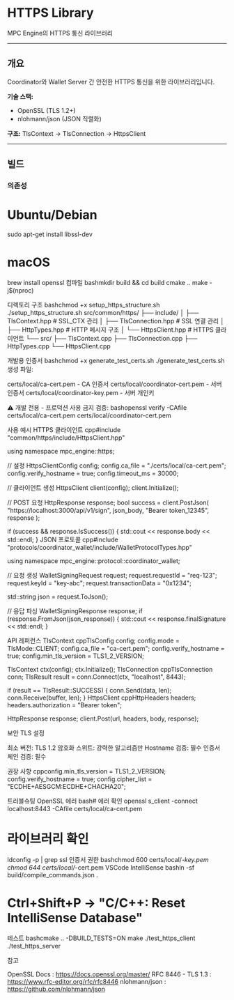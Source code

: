 # HTTPS Library

MPC Engine의 HTTPS 통신 라이브러리

---

## 개요

Coordinator와 Wallet Server 간 안전한 HTTPS 통신을 위한 라이브러리입니다.

**기술 스택:**
- OpenSSL (TLS 1.2+)
- nlohmann/json (JSON 직렬화)

**구조:**
TlsContext → TlsConnection → HttpsClient

---

## 빌드

### 의존성
# Ubuntu/Debian
sudo apt-get install libssl-dev

# macOS
brew install openssl
컴파일
bashmkdir build && cd build
cmake ..
make -j$(nproc)

디렉토리 구조
bashchmod +x setup_https_structure.sh
./setup_https_structure.sh
src/common/https/
├── include/
│   ├── TlsContext.hpp      # SSL_CTX 관리
│   ├── TlsConnection.hpp   # SSL 연결 관리
│   ├── HttpTypes.hpp       # HTTP 메시지 구조
│   └── HttpsClient.hpp     # HTTPS 클라이언트
└── src/
    ├── TlsContext.cpp
    ├── TlsConnection.cpp
    ├── HttpTypes.cpp
    └── HttpsClient.cpp

개발용 인증서
bashchmod +x generate_test_certs.sh
./generate_test_certs.sh
생성 파일:

certs/local/ca-cert.pem - CA 인증서
certs/local/coordinator-cert.pem - 서버 인증서
certs/local/coordinator-key.pem - 서버 개인키

⚠️ 개발 전용 - 프로덕션 사용 금지
검증:
bashopenssl verify -CAfile certs/local/ca-cert.pem certs/local/coordinator-cert.pem

사용 예시
HTTPS 클라이언트
cpp#include "common/https/include/HttpsClient.hpp"

using namespace mpc_engine::https;

// 설정
HttpsClientConfig config;
config.ca_file = "./certs/local/ca-cert.pem";
config.verify_hostname = true;
config.timeout_ms = 30000;

// 클라이언트 생성
HttpsClient client(config);
client.Initialize();

// POST 요청
HttpResponse response;
bool success = client.PostJson(
    "https://localhost:3000/api/v1/sign",
    json_body,
    "Bearer token_12345",
    response
);

if (success && response.IsSuccess()) {
    std::cout << response.body << std::endl;
}
JSON 프로토콜
cpp#include "protocols/coordinator_wallet/include/WalletProtocolTypes.hpp"

using namespace mpc_engine::protocol::coordinator_wallet;

// 요청 생성
WalletSigningRequest request;
request.requestId = "req-123";
request.keyId = "key-abc";
request.transactionData = "0x1234";

std::string json = request.ToJson();

// 응답 파싱
WalletSigningResponse response;
if (response.FromJson(json_response)) {
    std::cout << response.finalSignature << std::endl;
}

API 레퍼런스
TlsContext
cppTlsConfig config;
config.mode = TlsMode::CLIENT;
config.ca_file = "ca-cert.pem";
config.verify_hostname = true;
config.min_tls_version = TLS1_2_VERSION;

TlsContext ctx(config);
ctx.Initialize();
TlsConnection
cppTlsConnection conn;
TlsResult result = conn.Connect(ctx, "localhost", 8443);

if (result == TlsResult::SUCCESS) {
    conn.Send(data, len);
    conn.Receive(buffer, len);
}
HttpsClient
cppHttpHeaders headers;
headers.authorization = "Bearer token";

HttpResponse response;
client.Post(url, headers, body, response);

보안
TLS 설정

최소 버전: TLS 1.2
암호화 스위트: 강력한 알고리즘만
Hostname 검증: 필수
인증서 체인 검증: 필수

권장 사항
cppconfig.min_tls_version = TLS1_2_VERSION;
config.verify_hostname = true;
config.cipher_list = "ECDHE+AESGCM:ECDHE+CHACHA20";

트러블슈팅
OpenSSL 에러
bash# 에러 확인
openssl s_client -connect localhost:8443 -CAfile certs/local/ca-cert.pem

# 라이브러리 확인
ldconfig -p | grep ssl
인증서 권한
bashchmod 600 certs/local/*-key.pem
chmod 644 certs/local/*-cert.pem
VSCode IntelliSense
bashln -sf build/compile_commands.json .
# Ctrl+Shift+P → "C/C++: Reset IntelliSense Database"

테스트
bashcmake .. -DBUILD_TESTS=ON
make
./test_https_client
./test_https_server

참고

OpenSSL Docs : https://docs.openssl.org/master/
RFC 8446 - TLS 1.3 : https://www.rfc-editor.org/rfc/rfc8446
nlohmann/json : https://github.com/nlohmann/json